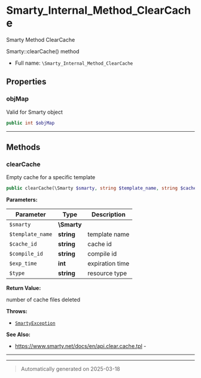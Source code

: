 
# Smarty_Internal_Method_ClearCache

Smarty Method ClearCache

Smarty::clearCache() method

* Full name: `\Smarty_Internal_Method_ClearCache`



## Properties


### objMap

Valid for Smarty object

```php
public int $objMap
```






***

## Methods


### clearCache

Empty cache for a specific template

```php
public clearCache(\Smarty $smarty, string $template_name, string $cache_id = null, string $compile_id = null, int $exp_time = null, string $type = null): int
```








**Parameters:**

| Parameter | Type | Description |
|-----------|------|-------------|
| `$smarty` | **\Smarty** |  |
| `$template_name` | **string** | template name |
| `$cache_id` | **string** | cache id |
| `$compile_id` | **string** | compile id |
| `$exp_time` | **int** | expiration time |
| `$type` | **string** | resource type |


**Return Value:**

number of cache files deleted



**Throws:**

- [`SmartyException`](./SmartyException.md)



**See Also:**

* https://www.smarty.net/docs/en/api.clear.cache.tpl - 

***


***
> Automatically generated on 2025-03-18
